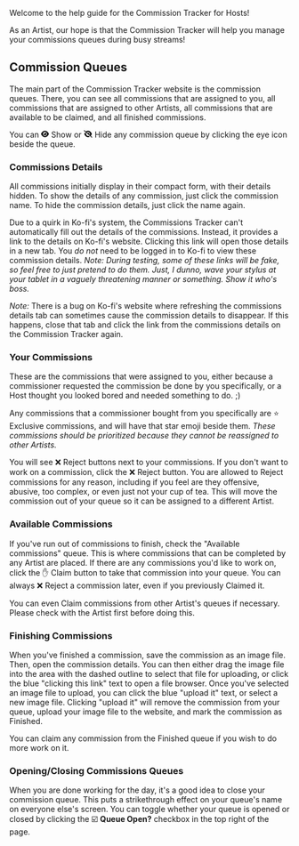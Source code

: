 Welcome to the help guide for the Commission Tracker for Hosts!

As an Artist, our hope is that the Commission Tracker will help you manage your commissions queues during busy streams!

## Commission Queues

The main part of the Commission Tracker website is the commission queues. There, you can see all commissions that are assigned to you, all commissions that are assigned to other Artists, all commissions that are available to be claimed, and all finished commissions.

You can <img style="height: 0.9em;" src="/static/img/eye-solid.svg"> Show or <img style="height: 0.9em;" src="/static/img/eye-slash-solid.svg"> Hide any commission queue by clicking the eye icon beside the queue.

### Commissions Details

All commissions initially display in their compact form, with their details hidden. To show the details of any commission, just click the commission name. To hide the commission details, just click the name again.

Due to a quirk in Ko-fi's system, the Commissions Tracker can't automatically fill out the details of the commissions. Instead, it provides a link to the details on Ko-fi's website. Clicking this link will open those details in a new tab. You *do not* need to be logged in to Ko-fi to view these commission details. *Note: During testing, some of these links will be fake, so feel free to just pretend to do them. Just, I dunno, wave your stylus at your tablet in a vaguely threatening manner or something. Show it who's boss.*

*Note:* There is a bug on Ko-fi's website where refreshing the commissions details tab can sometimes cause the commission details to disappear. If this happens, close that tab and click the link from the commissions details on the Commission Tracker again. 

### Your Commissions

These are the commissions that were assigned to you, either because a commissioner requested the commission be done by you specifically, or a Host thought you looked bored and needed something to do. ;)

Any commissions that a commissioner bought from you specifically are ⭐ Exclusive commissions, and will have that star emoji beside them. *These commissions should be prioritized because they cannot be reassigned to other Artists.*

You will see ❌ Reject buttons next to your commissions. If you don't want to work on a commission, click the ❌ Reject button. You are allowed to Reject commissions for any reason, including if you feel are they offensive, abusive, too complex, or even just not your cup of tea. This will move the commission out of your queue so it can be assigned to a different Artist.

### Available Commissions

If you've run out of commissions to finish, check the "Available commissions" queue. This is where commissions that can be completed by any Artist are placed. If there are any commissions you'd like to work on, click the ✋ Claim button to take that commission into your queue. You can always ❌ Reject a commission later, even if you previously Claimed it.

You can even Claim commissions from other Artist's queues if necessary. Please check with the Artist first before doing this.

### Finishing Commissions

When you've finished a commission, save the commission as an image file. Then, open the commission details. You can then either drag the image file into the area with the dashed outline to select that file for uploading, or click the blue "clicking this link" text to open a file browser. Once you've selected an image file to upload, you can click the blue "upload it" text, or select a new image file. Clicking "upload it" will remove the commission from your queue, upload your image file to the website, and mark the commission as Finished. 

You can claim any commission from the Finished queue if you wish to do more work on it.

### Opening/Closing Commissions Queues

When you are done working for the day, it's a good idea to close your commission queue. This puts a strikethrough effect on your queue's name on everyone else's screen. You can toggle whether your queue is opened or closed by clicking the ☑️ **Queue Open?** checkbox in the top right of the page.
